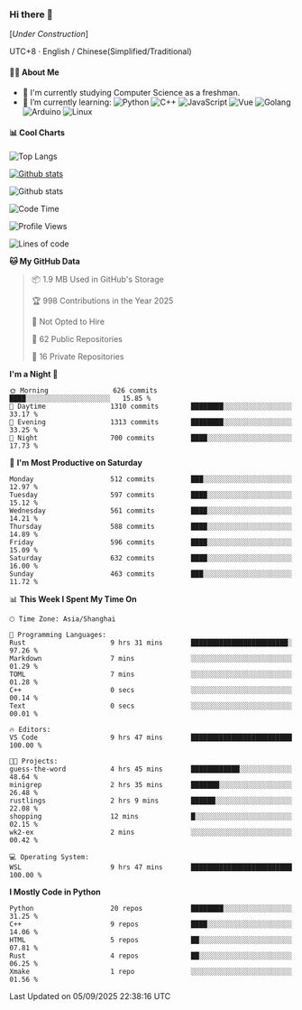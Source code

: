 ### Hi there 👋

\[*Under Construction*\]

UTC+8 · English / Chinese(Simplified/Traditional)

<!--
**NoNormalCreeper/NoNormalCreeper** is a ✨ _special_ ✨ repository because its `README.md` (this file) appears on your GitHub profile.

Here are some ideas to get you started:

- 🔭 I’m currently working on ...
- 🌱 I’m currently learning ...
- 👯 I’m looking to collaborate on ...
- 🤔 I’m looking for help with ...
- 💬 Ask me about ...
- 📫 How to reach me: ...
- 😄 Pronouns: ...
- ⚡ Fun fact: ...
-->

#### 👩‍💻 About Me

- 🏫 I'm currently studying Computer Science as a freshman.
- 🌱 I’m currently learning: 
![Python](https://img.shields.io/badge/-Python-blue?style=flat-square&logo=Python&logoColor=fff)
![C++](https://img.shields.io/badge/-C%2B%2B-00599C?style=flat-square&logo=C%2B%2B&logoColor=fff)
![JavaScript](https://img.shields.io/badge/-JavaScript-ffca18?style=flat-square&logo=JavaScript&logoColor=fff)
![Vue](https://img.shields.io/badge/-Vue-4FC08D?style=flat-square&logo=Vue.js&logoColor=fff)
![Golang](https://img.shields.io/badge/-Go-007d9c?style=flat-square&logo=Go&logoColor=fff)
![Arduino](https://img.shields.io/badge/-Arduino-00979D?style=flat-square&logo=Arduino&logoColor=fff)
![Linux](https://img.shields.io/badge/-Linux-FCC624?style=flat-square&logo=Linux&logoColor=fff)

#### 📊 Cool Charts

![Top Langs](https://readme-stats-zeta-six.vercel.app/api/top-langs/?username=NoNormalCreeper&layout=compact)

[![Github stats](https://readme-stats-zeta-six.vercel.app/api?username=NoNormalCreeper&show=reviews,discussions_started,discussions_answered,prs_merged,prs_merged_percentage)](https://github.com/anuraghazra/github-readme-stats)

![Github stats](https://github-profile-trophy.vercel.app/?username=NoNormalCreeper)


<!--START_SECTION:waka-->
![Code Time](http://img.shields.io/badge/Code%20Time-822%20hrs%2015%20mins-blue)

![Profile Views](http://img.shields.io/badge/Profile%20Views-0-blue)

![Lines of code](https://img.shields.io/badge/From%20Hello%20World%20I%27ve%20Written-4.4%20million%20lines%20of%20code-blue)

**🐱 My GitHub Data** 

> 📦 1.9 MB Used in GitHub's Storage 
 > 
> 🏆 998 Contributions in the Year 2025
 > 
> 🚫 Not Opted to Hire
 > 
> 📜 62 Public Repositories 
 > 
> 🔑 16 Private Repositories 
 > 
**I'm a Night 🦉** 

```text
🌞 Morning                626 commits         ████░░░░░░░░░░░░░░░░░░░░░   15.85 % 
🌆 Daytime                1310 commits        ████████░░░░░░░░░░░░░░░░░   33.17 % 
🌃 Evening                1313 commits        ████████░░░░░░░░░░░░░░░░░   33.25 % 
🌙 Night                  700 commits         ████░░░░░░░░░░░░░░░░░░░░░   17.73 % 
```
📅 **I'm Most Productive on Saturday** 

```text
Monday                   512 commits         ███░░░░░░░░░░░░░░░░░░░░░░   12.97 % 
Tuesday                  597 commits         ████░░░░░░░░░░░░░░░░░░░░░   15.12 % 
Wednesday                561 commits         ████░░░░░░░░░░░░░░░░░░░░░   14.21 % 
Thursday                 588 commits         ████░░░░░░░░░░░░░░░░░░░░░   14.89 % 
Friday                   596 commits         ████░░░░░░░░░░░░░░░░░░░░░   15.09 % 
Saturday                 632 commits         ████░░░░░░░░░░░░░░░░░░░░░   16.00 % 
Sunday                   463 commits         ███░░░░░░░░░░░░░░░░░░░░░░   11.72 % 
```


📊 **This Week I Spent My Time On** 

```text
🕑︎ Time Zone: Asia/Shanghai

💬 Programming Languages: 
Rust                     9 hrs 31 mins       ████████████████████████░   97.26 % 
Markdown                 7 mins              ░░░░░░░░░░░░░░░░░░░░░░░░░   01.29 % 
TOML                     7 mins              ░░░░░░░░░░░░░░░░░░░░░░░░░   01.28 % 
C++                      0 secs              ░░░░░░░░░░░░░░░░░░░░░░░░░   00.14 % 
Text                     0 secs              ░░░░░░░░░░░░░░░░░░░░░░░░░   00.01 % 

🔥 Editors: 
VS Code                  9 hrs 47 mins       █████████████████████████   100.00 % 

🐱‍💻 Projects: 
guess-the-word           4 hrs 45 mins       ████████████░░░░░░░░░░░░░   48.64 % 
minigrep                 2 hrs 35 mins       ███████░░░░░░░░░░░░░░░░░░   26.48 % 
rustlings                2 hrs 9 mins        ██████░░░░░░░░░░░░░░░░░░░   22.08 % 
shopping                 12 mins             █░░░░░░░░░░░░░░░░░░░░░░░░   02.15 % 
wk2-ex                   2 mins              ░░░░░░░░░░░░░░░░░░░░░░░░░   00.42 % 

💻 Operating System: 
WSL                      9 hrs 47 mins       █████████████████████████   100.00 % 
```

**I Mostly Code in Python** 

```text
Python                   20 repos            ████████░░░░░░░░░░░░░░░░░   31.25 % 
C++                      9 repos             ████░░░░░░░░░░░░░░░░░░░░░   14.06 % 
HTML                     5 repos             ██░░░░░░░░░░░░░░░░░░░░░░░   07.81 % 
Rust                     4 repos             ██░░░░░░░░░░░░░░░░░░░░░░░   06.25 % 
Xmake                    1 repo              ░░░░░░░░░░░░░░░░░░░░░░░░░   01.56 % 
```




 Last Updated on 05/09/2025 22:38:16 UTC
<!--END_SECTION:waka-->

